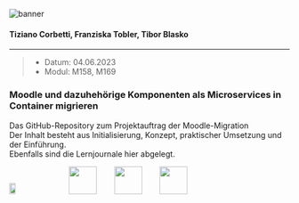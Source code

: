 ![banner](https://github.com/EpicAlpaca55/Projekt_Docker/assets/98404509/97deab8e-1842-4e4a-ae80-2afad45f3a58)
#### Tiziano Corbetti, Franziska Tobler, Tibor Blasko
---
> - Datum: 04.06.2023
> - Modul: M158, M169
### Moodle und dazuhehörige Komponenten als Microservices in Container migrieren</br>

Das GitHub-Repository zum Projektauftrag der Moodle-Migration</br>
Der Inhalt besteht aus Initialisierung, Konzept, praktischer Umsetzung und der Einführung.</br>
Ebenfalls sind die Lernjournale hier abgelegt.</br>

<img src="https://upload.wikimedia.org/wikipedia/commons/thumb/c/c6/Moodle-logo.svg/2560px-Moodle-logo.svg.png" width="15%" height="7%">&nbsp;&nbsp;&nbsp;&nbsp;&nbsp;&nbsp;&nbsp;&nbsp;<img src="https://cdn-icons-png.flaticon.com/128/5969/5969059.png" style="width: 50px; height: 50px;">&nbsp;&nbsp;&nbsp;&nbsp;&nbsp;&nbsp;&nbsp;&nbsp;<img src="https://cdn-icons-png.flaticon.com/128/5968/5968313.png" style="width: 50px; height: 50px;">&nbsp;&nbsp;&nbsp;&nbsp;&nbsp;&nbsp;&nbsp;&nbsp;<img src="https://cdn-icons-png.flaticon.com/128/888/888879.png" style="width: 50px; height: 50px;">
